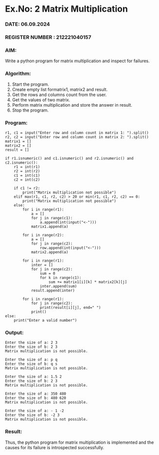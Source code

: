 # Ex.No: 2   Matrix Multiplication 

### DATE: 06.09.2024                                                                          
### REGISTER NUMBER : 212221040157

### AIM: 
Write a python program for matrix multiplication and inspect for failures.
 
### Algorithm:
1. Start the program.
2. Create empty list formatrix1, matrix2 and result.
3. Get the rows and columns count from the user.
4. Get the values of two matrix.
5. Perform matrix multiplication and store the answer in result.
6. Stop the program.

### Program:

```
r1, c1 = input("Enter row and column count in matrix 1: ").split()
r2, c2 = input("Enter row and column count in matrix 2: ").split()
matrix1 = []
matrix2 = []
result = []

if r1.isnumeric() and c1.isnumeric() and r2.isnumeric() and c2.isnumeric():
    r1 = int(r1)
    r2 = int(r2)
    c1 = int(c1)
    c2 = int(c2)
 
    if c1 != r2:
        print("Matrix multiplication not possible")
    elif max(r1, c1, r2, c2) > 20 or min(r1, c1, r2, c2) == 0:
        print("Matrix multiplication not possible")
    else:
        for i in range(r1):
            a = []
            for j in range(c1):
                a.append(int(input("<-")))
            matrix1.append(a)

        for i in range(r2):
            a = []
            for j in range(c2):
                row.append(int(input("<-")))
            matrix2.append(a)

        for i in range(r1):
            inter = []
            for j in range(c2):
                sum = 0
                for k in range(c1):
                    sum += matrix1[i][k] * matrix2[k][j]
                inter.append(sum)
            result.append(inter)

        for i in range(r1):
            for j in range(c2):
                print(result[i][j], end=" ")
            print()
else:
    print("Enter a valid number")
```

### Output:

```
Enter the size of a: 2 3 
Enter the size of b: 2 3
Matrix multiplication is not possible.
```

```
Enter the size of a: p q 
Enter the size of b: q s
Matrix multiplication is not possible.
```

```
Enter the size of a: 1.5 2 
Enter the size of b: 2 3
Matrix multiplication is not possible.
```

```
Enter the size of a: 350 480
Enter the size of b: 480 620
Matrix multiplication is not possible.
```

```
Enter the size of a: - 1 -2
Enter the size of b: -2 3
Matrix multiplication is not possible.
```

### Result:
Thus, the python program for matrix multiplication is implemented and the causes for its failure is introspected successfully.

